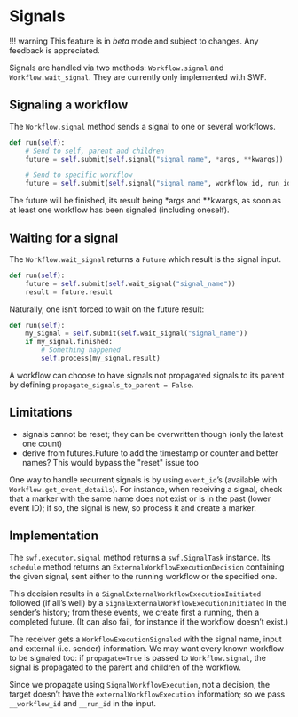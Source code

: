 Signals
=======

!!! warning
    This feature is in _beta_ mode and subject to changes. Any feedback is appreciated.

Signals are handled via two methods: `Workflow.signal` and `Workflow.wait_signal`.
They are currently only implemented with SWF.


Signaling a workflow
--------------------

The `Workflow.signal` method sends a signal to one or several workflows.

```python
def run(self):
    # Send to self, parent and children
    future = self.submit(self.signal("signal_name", *args, **kwargs))

    # Send to specific workflow
    future = self.submit(self.signal("signal_name", workflow_id, run_id, *args, **kwargs))
```


The future will be finished, its result being \*args and \*\*kwargs, as soon as at least one workflow has been signaled
(including oneself).


Waiting for a signal
--------------------

The `Workflow.wait_signal` returns a `Future` which result is the signal input.

```python
def run(self):
    future = self.submit(self.wait_signal("signal_name"))
    result = future.result
```

Naturally, one isn’t forced to wait on the future result:

```python
def run(self):
    my_signal = self.submit(self.wait_signal("signal_name"))
    if my_signal.finished:
        # Something happened
        self.process(my_signal.result)
```

A workflow can choose to have signals not propagated signals to its parent by defining
`propagate_signals_to_parent = False`.

Limitations
-----------

* signals cannot be reset; they can be overwritten though (only the latest one count)
* derive from futures.Future to add the timestamp or counter and better names? This would bypass the "reset" issue too


One way to handle recurrent signals is by using `event_id`’s (available with `Workflow.get_event_details`). For
instance, when receiving a signal, check that a marker with the same name does not exist or is in the past (lower
event ID); if so, the signal is new, so process it and create a marker.


Implementation
--------------

The `swf.executor.signal` method returns a `swf.SignalTask` instance. Its `schedule` method
returns an `ExternalWorkflowExecutionDecision` containing the given signal, sent either to the running workflow or
the specified one.

This decision results in a `SignalExternalWorkflowExecutionInitiated` followed (if all’s well) by a
`SignalExternalWorkflowExecutionInitiated` in the sender’s history; from these events, we create first a running,
then a completed future. (It can also fail, for instance if the workflow doesn’t exist.)

The receiver gets a `WorkflowExecutionSignaled` with the signal name, input and external (i.e. sender) information.
We may want every known workflow to be signaled too:  if `propagate=True` is passed to `Workflow.signal`, the
signal is propagated to the parent and children of the workflow.

Since we propagate using `SignalWorkflowExecution`, not a decision, the target doesn’t have the
`externalWorkflowExecution` information; so we pass `__workflow_id` and `__run_id` in the input.
